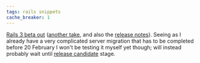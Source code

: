 ```yaml
---
tags: rails snippets
cache_breaker: 1
---
```


[Rails 3 beta out](http://weblog.rubyonrails.org/2010/2/5/rails-3-0-beta-release) ([another take](http://www.engineyard.com/blog/2010/rails-3-beta-is-out-a-retrospective/), and also the [release notes](http://guides.rails.info/3_0_release_notes.html)). Seeing as I already have a very complicated server migration that has to be completed before 20 February I won't be testing it myself yet though; will instead probably wait until [release candidate](/wiki/release_candidate) stage.
